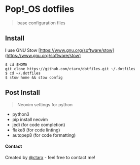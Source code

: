 
# Pop!_OS dotfiles
> base configuration files

## Install

I use GNU Stow [https://www.gnu.org/software/stow](https://www.gnu.org/software/stow)
```shell
$ cd $HOME
git clone https://github.com/ctarx/dotfiles.git ~/.dotfiles
$ cd ~/.dotfiles
$ stow home && stow config
```
## Post Install
> Neovim settings for python

- python3
- pip install neovim
- jedi          (for code completion)
- flake8        (for code linting)
- autopep8      (for code formatting)


#### Contact
Created by [@ctarx](https://linuxrocks.online/@ctarx) - feel free to contact me!
